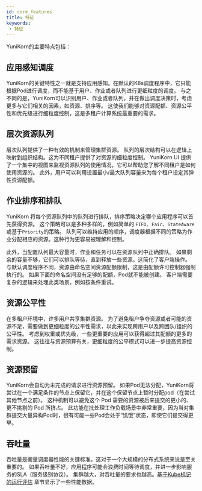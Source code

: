 ```yaml
---
id: core_features
title: 特征
keywords:
 - 特征
---
```


<!--
Licensed to the Apache Software Foundation (ASF) under one
or more contributor license agreements.  See the NOTICE file
distributed with this work for additional information
regarding copyright ownership.  The ASF licenses this file
to you under the Apache License, Version 2.0 (the
"License"); you may not use this file except in compliance
with the License.  You may obtain a copy of the License at

  http://www.apache.org/licenses/LICENSE-2.0

Unless required by applicable law or agreed to in writing,
software distributed under the License is distributed on an
"AS IS" BASIS, WITHOUT WARRANTIES OR CONDITIONS OF ANY
KIND, either express or implied.  See the License for the
specific language governing permissions and limitations
under the License.
-->

YuniKorn的主要特点包括：

## 应用感知调度

YuniKorn的关键特性之一就是支持应用感知。在默认的K8s调度程序中，它只能根据Pod进行调度，而不能基于用户、作业或者队列进行更细粒度的调度。
与之不同的是，YuniKorn可以识别用户、作业或者队列，并在做出调度决策时，考虑更多与它们相关的因素，如资源、排序等。
这使我们能够对资源配额、资源公平性和优先级进行细粒度控制，这是多租户计算系统最重要的需求。

## 层次资源队列

层次队列提供了一种有效的机制来管理集群资源。
队列的层次结构可以在逻辑上映射到组织结构。这为不同租户提供了对资源的细粒度控制。
YuniKorn UI 提供了一个集中的视图来监视资源队列的使用情况，它可以帮助您了解不同租户是如何使用资源的。
此外，用户可以利用设置最小/最大队列容量来为每个租户设定其弹性资源配额。

## 作业排序和排队

YuniKorn 将每个资源队列中的队列进行排队，排序策略决定哪个应用程序可以首先获得资源。
这个策略可以是多种多样的，例如简单的 `FIFO`、`Fair`、`StateAware`或基于`Priority`的策略。
队列可以维持应用的顺序，调度器根据不同的策略为作业分配相应的资源。这种行为更容易被理解和控制。

此外，当配置队列最大容量时，作业和任务可以在资源队列中正确排队。
如果剩余的容量不够，它们可以排队等待，直到释放一些资源。这简化了客户端操作。
与默认调度程序不同，资源由命名空间资源配额限制，这是由配额许可控制器强制执行的。
如果下面的命名空间没有足够的配额，Pod就不能被创建。
客户端需要复杂的逻辑来处理此类场景，例如按条件重试。

## 资源公平性

在多租户环境中，许多用户共享集群资源。
为了避免租户争夺资源或者可能的资源不足，需要做到更细粒度的公平性需求，以此来实现跨用户以及跨团队/组织的公平性。
考虑到权重或优先级，一些更重要的应用可以获得超过其配额的更多的需求资源。
这往往与资源预算有关，更细粒度的公平模式可以进一步提高资源控制。

## 资源预留

YuniKorn会自动为未完成的请求进行资源预留。
如果Pod无法分配，YuniKorn将尝试在一个满足条件的节点上保留它，并在这个保留节点上暂时分配pod（在尝试其他节点之前）。
这种机制可以避免这个 Pod 需要的资源被后来提交的更小的、更不挑剔的 Pod 所挤占。
此功能在批处理工作负载场景中非常重要，因为当对集群提交大量异构Pod时，很有可能一些Pod会处于“饥饿”状态，即使它们提交得更早。

## 吞吐量

吞吐量是衡量调度器性能的关键标准。这对于一个大规模的分布式系统来说是至关重要的。
如果吞吐量不好，应用程序可能会浪费时间等待调度，并进一步影响服务的SLA（服务级别协议）。
集群越大，对吞吐量的要求也越高。[基于Kube标记的运行评估](performance/evaluate_perf_function_with_kubemark.md) 章节显示了一些性能数据。

